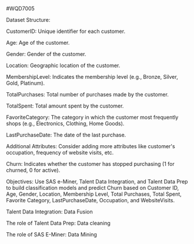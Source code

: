 #WQD7005

Dataset Structure: 


CustomerID: Unique identifier for each customer. 

Age: Age of the customer. 

Gender: Gender of the customer. 

Location: Geographic location of the customer. 

MembershipLevel: Indicates the membership level (e.g., Bronze, Silver, Gold, Platinum). 

TotalPurchases: Total number of purchases made by the customer. 

TotalSpent: Total amount spent by the customer. 

FavoriteCategory: The category in which the customer most frequently shops (e.g., Electronics, Clothing, Home Goods).

LastPurchaseDate: The date of the last purchase. 

Additional Attributes: Consider adding more attributes like customer's occupation, frequency of website visits, etc. 

Churn: Indicates whether the customer has stopped purchasing (1 for churned, 0 for active). 



Objectives: Use SAS e-Miner, Talent Data Integration, and Talent Data Prep to build classification models and predict Churn based on Customer ID, Age, Gender, Location, Membership Level, Total Purchases, Total Spent, Favorite Category, LastPurchaseDate, Occupation, and WebsiteVisits.

Talent Data Integration: Data Fusion

The role of Talent Data Prep: Data cleaning

The role of SAS E-Miner: Data Mining
